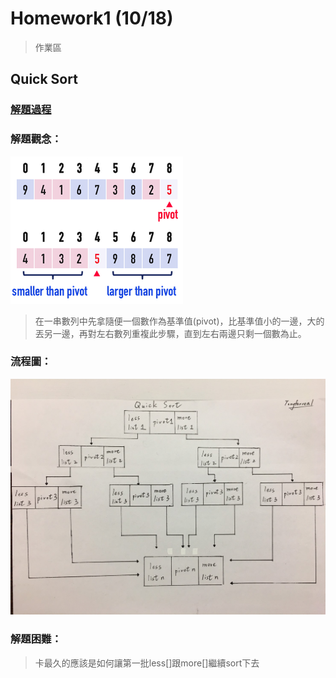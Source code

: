 # Homework1 (10/18)
> 作業區

## Quick Sort 
### [解題過程](https://nbviewer.jupyter.org/github/tonyforreal/Tony-learning-note/blob/master/Homework1/Quicksort.ipynb)
### 解題觀念：
![](/Homework1/image/quick.png)
> 在一串數列中先拿隨便一個數作為基準值(pivot)，比基準值小的一邊，大的丟另一邊，再對左右數列重複此步驟，直到左右兩邊只剩一個數為止。
### 流程圖：
![](/Homework1/image/quicksort%20flowchart.jpg)
### 解題困難：
> 卡最久的應該是如何讓第一批less[]跟more[]繼續sort下去

